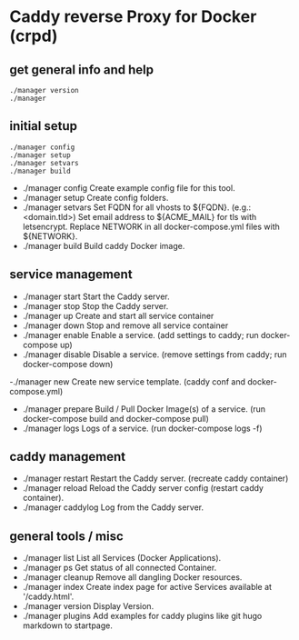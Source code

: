 # Caddy reverse Proxy for Docker (crpd)

## get general info and help
```
./manager version
./manager
```

## initial setup

```
./manager config
./manager setup
./manager setvars
./manager build
```
- ./manager config             Create example config file for this tool.
- ./manager setup              Create config folders.
- ./manager setvars            Set FQDN for all vhosts to ${FQDN}. (e.g.: <domain.tld>)
                            Set email address to ${ACME_MAIL} for tls with letsencrypt.
                            Replace NETWORK in all docker-compose.yml files with ${NETWORK}.
- ./manager build              Build caddy Docker image.



## service management

- ./manager start              Start the Caddy server.
- ./manager stop               Stop the Caddy server.
- ./manager up                 Create and start all service container
- ./manager down               Stop and remove all service container
- ./manager enable  <service>  Enable a service. (add settings to caddy; run docker-compose up)
- ./manager disable <service>  Disable a service. (remove settings from caddy; run docker-compose down)

-./manager new <service>      Create new service template. (caddy conf and docker-compose.yml)
- ./manager prepare <service>  Build / Pull Docker Image(s) of a service. (run docker-compose build and docker-compose pull)
- ./manager logs <service>     Logs of a service. (run docker-compose logs -f)


## caddy management

- ./manager restart            Restart the Caddy server. (recreate caddy container)
- ./manager reload             Reload the Caddy server config (restart caddy container).
- ./manager caddylog           Log from the Caddy server.


## general tools / misc
- ./manager list               List all Services (Docker Applications).
- ./manager ps                 Get status of all connected Container.
- ./manager cleanup            Remove all dangling Docker resources.
- ./manager index              Create index page for active Services available at '/caddy.html'.
- ./manager version            Display Version.
- ./manager plugins            Add examples for caddy plugins like git hugo markdown to startpage.

